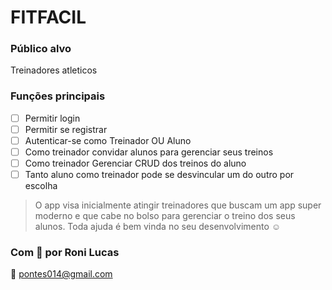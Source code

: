 # FITFACIL

### Público alvo
Treinadores atleticos

### Funções principais
- [ ] Permitir login
- [ ] Permitir se registrar
- [ ] Autenticar-se como Treinador OU Aluno
- [ ] Como treinador convidar alunos para gerenciar seus treinos
- [ ] Como treinador Gerenciar CRUD dos treinos do aluno
- [ ] Tanto aluno como treinador pode se desvincular um do outro por escolha

> O app visa inicialmente atingir treinadores que buscam um app super moderno e que cabe no bolso para gerenciar o treino dos seus alunos. Toda ajuda é bem vinda no seu desenvolvimento ☺

### Com 💖 por Roni Lucas

📩 pontes014@gmail.com
